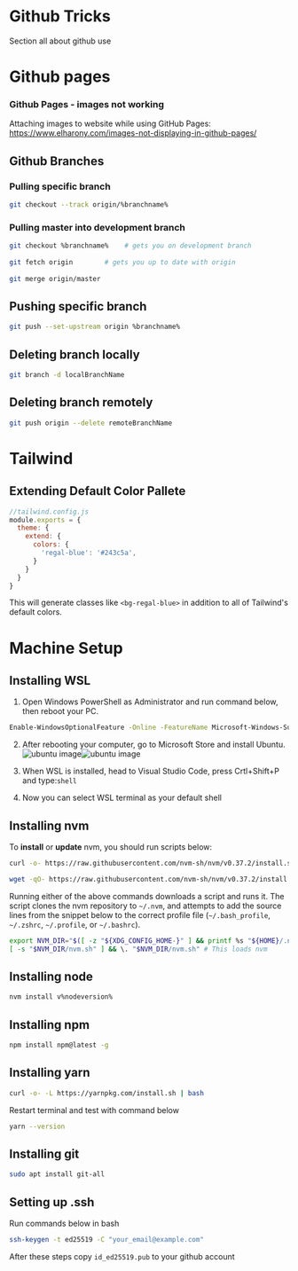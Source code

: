 # Github Tricks
Section all about github use

# Github pages

### Github Pages - images not working
Attaching images to website while using GitHub Pages: https://www.elharony.com/images-not-displaying-in-github-pages/

## Github Branches

### Pulling specific branch
```sh
git checkout --track origin/%branchname%
```

### Pulling master into development branch
```sh
git checkout %branchname%    # gets you on development branch  
  
git fetch origin        # gets you up to date with origin  
  
git merge origin/master  
```

## Pushing specific branch
```sh
git push --set-upstream origin %branchname%
```

## Deleting branch locally
```sh
git branch -d localBranchName
```

## Deleting branch remotely
```sh
git push origin --delete remoteBranchName
```

# Tailwind 

## Extending Default Color Pallete

```javascript
//tailwind.config.js
module.exports = {
  theme: {
    extend: {
      colors: {
        'regal-blue': '#243c5a',
      }
    }
  }
}
```
This will generate classes like `<bg-regal-blue>` in addition to all of Tailwind's default colors.

# Machine Setup

## Installing WSL
1. Open Windows PowerShell as Administrator and run command below, then reboot your PC.
```sh
Enable-WindowsOptionalFeature -Online -FeatureName Microsoft-Windows-Subsystem-Linux
```

2. After rebooting your computer, go to Microsoft Store and install Ubuntu.
![ubuntu image](https://www.computerhope.com/issues/pictures/wsl-store-2019.jpg)![ubuntu image](https://www.computerhope.com/issues/pictures/installwsl-store-get-ubuntu.jpg)

3. When WSL is installed, head to Visual Studio Code, press Crtl+Shift+P and type:`shell`

4. Now you can select WSL terminal as your default shell
## Installing nvm

To **install** or **update** nvm, you should run scripts below:
```sh
curl -o- https://raw.githubusercontent.com/nvm-sh/nvm/v0.37.2/install.sh | bash
```
```sh
wget -qO- https://raw.githubusercontent.com/nvm-sh/nvm/v0.37.2/install.sh | bash
```

Running either of the above commands downloads a script and runs it. The script clones the nvm repository to `~/.nvm`, and attempts to add the source lines from the snippet below to the correct profile file (`~/.bash_profile`, `~/.zshrc`, `~/.profile`, or `~/.bashrc`).

<a id="profile_snippet"></a>
```sh
export NVM_DIR="$([ -z "${XDG_CONFIG_HOME-}" ] && printf %s "${HOME}/.nvm" || printf %s "${XDG_CONFIG_HOME}/nvm")"
[ -s "$NVM_DIR/nvm.sh" ] && \. "$NVM_DIR/nvm.sh" # This loads nvm
```

## Installing node 
```sh
nvm install v%nodeversion%
```

## Installing npm 
```sh
npm install npm@latest -g
```

## Installing yarn
```sh
curl -o- -L https://yarnpkg.com/install.sh | bash
```

Restart terminal and test with command below
```sh
yarn --version
```

## Installing git
```sh
sudo apt install git-all
```

## Setting up .ssh
Run commands below in bash  

```sh
ssh-keygen -t ed25519 -C "your_email@example.com"  
```

After these steps copy `id_ed25519.pub` to your github account  
